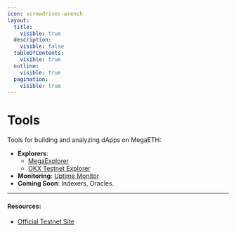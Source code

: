 ```yaml
---
icon: screwdriver-wrench
layout:
  title:
    visible: true
  description:
    visible: false
  tableOfContents:
    visible: true
  outline:
    visible: true
  pagination:
    visible: true
---
```


# Tools

Tools for building and analyzing dApps on MegaETH:

* **Explorers**:
  * [MegaExplorer](https://www.megaexplorer.xyz/)
  * [OKX Testnet Explorer](https://web3.okx.com/fr/explorer/megaeth-testnet-explorer)
* **Monitoring**: [Uptime Monitor](https://uptime.megaeth.com/)
* **Coming Soon**: Indexers, Oracles.

***

#### Resources:

* [Official Testnet Site](https://testnet.megaeth.com/#3)
